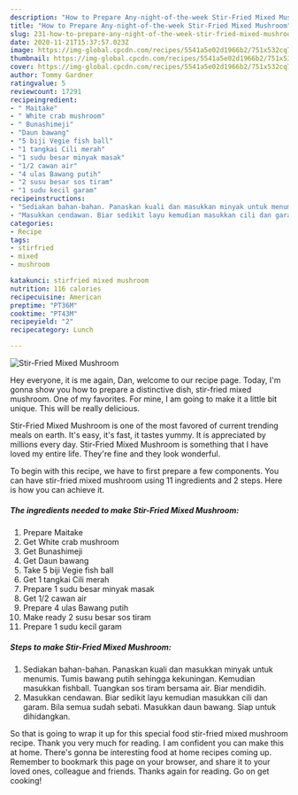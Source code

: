 ```yaml
---
description: "How to Prepare Any-night-of-the-week Stir-Fried Mixed Mushroom"
title: "How to Prepare Any-night-of-the-week Stir-Fried Mixed Mushroom"
slug: 231-how-to-prepare-any-night-of-the-week-stir-fried-mixed-mushroom
date: 2020-11-21T15:37:57.023Z
image: https://img-global.cpcdn.com/recipes/5541a5e02d1966b2/751x532cq70/stir-fried-mixed-mushroom-resipi-foto-utama.jpg
thumbnail: https://img-global.cpcdn.com/recipes/5541a5e02d1966b2/751x532cq70/stir-fried-mixed-mushroom-resipi-foto-utama.jpg
cover: https://img-global.cpcdn.com/recipes/5541a5e02d1966b2/751x532cq70/stir-fried-mixed-mushroom-resipi-foto-utama.jpg
author: Tommy Gardner
ratingvalue: 5
reviewcount: 17291
recipeingredient:
- " Maitake"
- " White crab mushroom"
- " Bunashimeji"
- "Daun bawang"
- "5 biji Vegie fish ball"
- "1 tangkai Cili merah"
- "1 sudu besar minyak masak"
- "1/2 cawan air"
- "4 ulas Bawang putih"
- "2 susu besar sos tiram"
- "1 sudu kecil garam"
recipeinstructions:
- "Sediakan bahan-bahan. Panaskan kuali dan masukkan minyak untuk menumis. Tumis bawang putih sehingga kekuningan. Kemudian masukkan fishball. Tuangkan sos tiram bersama air. Biar mendidih."
- "Masukkan cendawan. Biar sedikit layu kemudian masukkan cili dan garam. Bila semua sudah sebati. Masukkan daun bawang. Siap untuk dihidangkan."
categories:
- Recipe
tags:
- stirfried
- mixed
- mushroom

katakunci: stirfried mixed mushroom 
nutrition: 116 calories
recipecuisine: American
preptime: "PT36M"
cooktime: "PT43M"
recipeyield: "2"
recipecategory: Lunch

---
```



![Stir-Fried Mixed Mushroom](https://img-global.cpcdn.com/recipes/5541a5e02d1966b2/751x532cq70/stir-fried-mixed-mushroom-resipi-foto-utama.jpg)

Hey everyone, it is me again, Dan, welcome to our recipe page. Today, I'm gonna show you how to prepare a distinctive dish, stir-fried mixed mushroom. One of my favorites. For mine, I am going to make it a little bit unique. This will be really delicious.

Stir-Fried Mixed Mushroom is one of the most favored of current trending meals on earth. It's easy, it's fast, it tastes yummy. It is appreciated by millions every day. Stir-Fried Mixed Mushroom is something that I have loved my entire life. They're fine and they look wonderful.




To begin with this recipe, we have to first prepare a few components. You can have stir-fried mixed mushroom using 11 ingredients and 2 steps. Here is how you can achieve it.

<!--inarticleads1-->

##### The ingredients needed to make Stir-Fried Mixed Mushroom:

1. Prepare  Maitake
1. Get  White crab mushroom
1. Get  Bunashimeji
1. Get Daun bawang
1. Take 5 biji Vegie fish ball
1. Get 1 tangkai Cili merah
1. Prepare 1 sudu besar minyak masak
1. Get 1/2 cawan air
1. Prepare 4 ulas Bawang putih
1. Make ready 2 susu besar sos tiram
1. Prepare 1 sudu kecil garam




<!--inarticleads2-->

##### Steps to make Stir-Fried Mixed Mushroom:

1. Sediakan bahan-bahan. Panaskan kuali dan masukkan minyak untuk menumis. Tumis bawang putih sehingga kekuningan. Kemudian masukkan fishball. Tuangkan sos tiram bersama air. Biar mendidih.
1. Masukkan cendawan. Biar sedikit layu kemudian masukkan cili dan garam. Bila semua sudah sebati. Masukkan daun bawang. Siap untuk dihidangkan.




So that is going to wrap it up for this special food stir-fried mixed mushroom recipe. Thank you very much for reading. I am confident you can make this at home. There's gonna be interesting food at home recipes coming up. Remember to bookmark this page on your browser, and share it to your loved ones, colleague and friends. Thanks again for reading. Go on get cooking!
